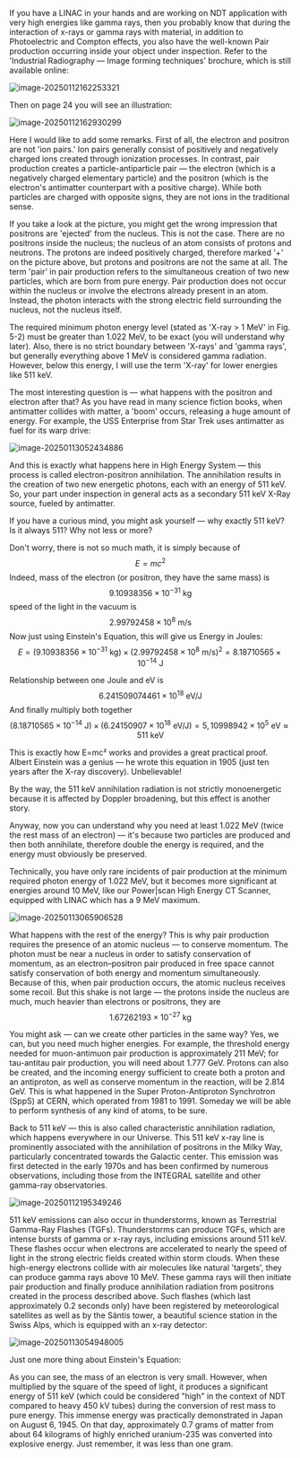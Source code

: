 If you have a LINAC in your hands and are working on NDT application with very high energies like gamma rays, then you probably know that during the interaction of x-rays or gamma rays with material, in addition to Photoelectric and Compton effects, you also have the well-known Pair production occurring inside your object under inspection. Refer to the 'Industrial Radiography — Image forming techniques' brochure, which is still available online:

![image-20250112162253321](assets/image-20250112162253321.png)

Then on page 24 you will see an illustration:

![image-20250112162930299](assets/image-20250112162930299.png)

Here I would like to add some remarks. First of all, the electron and positron are not 'ion pairs.' Ion pairs generally consist of positively and negatively charged ions created through ionization processes. In contrast, pair production creates a particle-antiparticle pair — the electron (which is a negatively charged elementary particle) and the positron (which is the electron's antimatter counterpart with a positive charge). While both particles are charged with opposite signs, they are not ions in the traditional sense.

If you take a look at the picture, you might get the wrong impression that positrons are 'ejected' from the nucleus. This is not the case. There are no positrons inside the nucleus; the nucleus of an atom consists of protons and neutrons. The protons are indeed positively charged, therefore marked '+' on the picture above, but protons and positrons are not the same at all. The term 'pair' in pair production refers to the simultaneous creation of two new particles, which are born from pure energy. Pair production does not occur within the nucleus or involve the electrons already present in an atom. Instead, the photon interacts with the strong electric field surrounding the nucleus, not the nucleus itself.

The required minimum photon energy level (stated as 'X-ray > 1 MeV' in Fig. 5-2) must be greater than 1.022 MeV, to be exact (you will understand why later). Also, there is no strict boundary between 'X-rays' and 'gamma rays', but generally everything above 1 MeV is considered gamma radiation. However, below this energy, I will use the term 'X-ray' for lower energies like 511 keV.

The most interesting question is — what happens with the positron and electron after that? As you have read in many science fiction books, when antimatter collides with matter, a 'boom' occurs, releasing a huge amount of energy. For example, the USS Enterprise from Star Trek uses antimatter as fuel for its warp drive:

![image-20250113052434886](assets/image-20250113052434886.png)

And this is exactly what happens here in High Energy System — this process is called electron-positron annihilation. The annihilation results in the creation of two new energetic photons, each with an energy of 511 keV. So, your part under inspection in general acts as a secondary 511 keV X-Ray source, fueled by antimatter.

If you have a curious mind, you might ask yourself — why exactly 511 keV? Is it always 511? Why not less or more?

Don't worry, there is not so much math, it is simply because of 
$$
E=mc^2
$$
Indeed, mass of the electron (or positron, they have the same mass) is 
$$
9.10938356 \times 10^{-31} \text{ kg}
$$
speed of the light in the vacuum is
$$
2.99792458 \times 10^{8} \text{ m/s}
$$
Now just using Einstein's Equation, this will give us Energy in Joules:
$$
E = (9.10938356 \times 10^{-31} \text{ kg}) \times (2.99792458 \times 10^{8} \text{ m/s})^2 = 8.18710565 \times 10^{-14} \text{ J}
$$

Relationship between one Joule and eV is 
$$
6.241509074461 \times 10^{18} \text{ eV/J}
$$
And finally multiply both together
$$
(8.18710565 \times 10^{-14} \text{ J}) \times (6.24150907 \times 10^{18} \text{ eV/J}) = 5,10998942 \times 10^{5} \text{ eV} \approx 511 \text{ keV}
$$

This is exactly how E=mc² works and provides a great practical proof. Albert Einstein was a genius — he wrote this equation in 1905 (just ten years after the X-ray discovery). Unbelievable!

By the way, the 511 keV annihilation radiation is not strictly monoenergetic because it is affected by Doppler broadening, but this effect is another story.

Anyway, now you can understand why you need at least 1.022 MeV (twice the rest mass of an electron) — it's because two particles are produced and then both annihilate, therefore double the energy is required, and the energy must obviously be preserved.

Technically, you have only rare incidents of pair production at the minimum required photon energy of 1.022 MeV, but it becomes more significant at energies around 10 MeV, like our Power|scan High Energy CT Scanner, equipped with LINAC which has a 9 MeV maximum. 

![image-20250113065906528](assets/image-20250113065906528.png)

What happens with the rest of the energy? This is why pair production requires the presence of an atomic nucleus — to conserve momentum. The photon must be near a nucleus in order to satisfy conservation of momentum, as an electron–positron pair produced in free space cannot satisfy conservation of both energy and momentum simultaneously. Because of this, when pair production occurs, the atomic nucleus receives some recoil. But this shake is not large — the protons inside the nucleus are much, much heavier than electrons or positrons, they are
$$
1.67262193 \times 10^{-27} \text{ kg}
$$


You might ask — can we create other particles in the same way? Yes, we can, but you need much higher energies. For example, the threshold energy needed for muon-antimuon pair production is approximately 211 MeV; for tau-antitau pair production, you will need about 1.777 GeV. Protons can also be created, and the incoming energy sufficient to create both a proton and an antiproton, as well as conserve momentum in the reaction, will be 2.814 GeV. This is what happened in the Super Proton-Antiproton Synchrotron (SppS) at CERN, which operated from 1981 to 1991. Someday we will be able to perform synthesis of any kind of atoms, to be sure.

Back to 511 keV — this is also called characteristic annihilation radiation, which happens everywhere in our Universe. This 511 keV x-ray line is prominently associated with the annihilation of positrons in the Milky Way, particularly concentrated towards the Galactic center. This emission was first detected in the early 1970s and has been confirmed by numerous observations, including those from the INTEGRAL satellite and other gamma-ray observatories.

![image-20250112195349246](assets/image-20250112195349246.png)

511 keV emissions can also occur in thunderstorms, known as Terrestrial Gamma-Ray Flashes (TGFs). Thunderstorms can produce TGFs, which are intense bursts of gamma or x-ray rays, including emissions around 511 keV. These flashes occur when electrons are accelerated to nearly the speed of light in the strong electric fields created within storm clouds. When these high-energy electrons collide with air molecules like natural 'targets', they can produce gamma rays above 10 MeV. These gamma rays will then initiate pair production and finally produce annihilation radiation from positrons created in the process described above. Such flashes (which last approximately 0.2 seconds only) have been registered by meteorological satellites as well as by the Säntis tower, a beautiful science station in the Swiss Alps, which is equipped with an x-ray detector:

![image-20250113054948005](assets/image-20250113054948005.png)

Just one more thing about Einstein's Equation:

As you can see, the mass of an electron is very small. However, when multiplied by the square of the speed of light, it produces a significant energy of 511 keV (which could be considered "high" in the context of NDT compared to heavy 450 kV tubes) during the conversion of rest mass to pure energy. This immense energy was practically demonstrated in Japan on August 6, 1945. On that day, approximately 0.7 grams of matter from about 64 kilograms of highly enriched uranium-235 was converted into explosive energy. Just remember, it was less than one gram.
